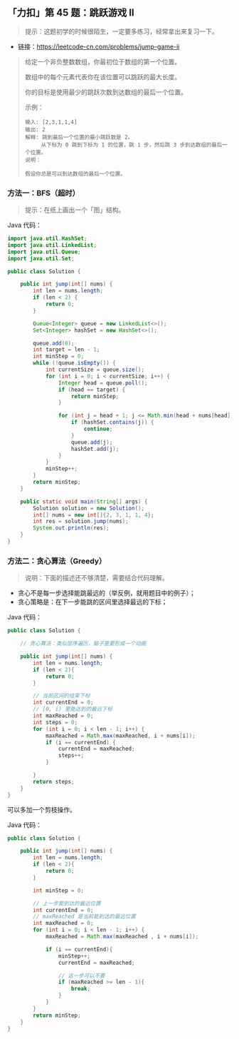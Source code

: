 ## 「力扣」第 45 题：跳跃游戏 II

> 提示：这题初学的时候很陌生，一定要多练习，经常拿出来复习一下。

- 链接：https://leetcode-cn.com/problems/jump-game-ii

> 给定一个非负整数数组，你最初位于数组的第一个位置。
>
> 数组中的每个元素代表你在该位置可以跳跃的最大长度。
>
> 你的目标是使用最少的跳跃次数到达数组的最后一个位置。
>
> 示例：
>
> ```
> 输入: [2,3,1,1,4]
> 输出: 2
> 解释: 跳到最后一个位置的最小跳跃数是 2。
>      从下标为 0 跳到下标为 1 的位置，跳 1 步，然后跳 3 步到达数组的最后一个位置。
> 说明：
> 
> 假设你总是可以到达数组的最后一个位置。
> ```

### 方法一：BFS（超时）

> 提示：在纸上画出一个「图」结构。

Java 代码：

```java
import java.util.HashSet;
import java.util.LinkedList;
import java.util.Queue;
import java.util.Set;

public class Solution {

    public int jump(int[] nums) {
        int len = nums.length;
        if (len < 2) {
            return 0;
        }

        Queue<Integer> queue = new LinkedList<>();
        Set<Integer> hashSet = new HashSet<>();

        queue.add(0);
        int target = len - 1;
        int minStep = 0;
        while (!queue.isEmpty()) {
            int currentSize = queue.size();
            for (int i = 0; i < currentSize; i++) {
                Integer head = queue.poll();
                if (head == target) {
                    return minStep;
                }

                for (int j = head + 1; j <= Math.min(head + nums[head], len - 1); j++) {
                    if (hashSet.contains(j)) {
                        continue;
                    }
                    queue.add(j);
                    hashSet.add(j);
                }
            }
            minStep++;
        }
        return minStep;
    }

    public static void main(String[] args) {
        Solution solution = new Solution();
        int[] nums = new int[]{2, 3, 1, 1, 4};
        int res = solution.jump(nums);
        System.out.println(res);
    }
}
```

### 方法二：贪心算法（Greedy）

> 说明：下面的描述还不够清楚，需要结合代码理解。

- 贪心不是每一步选择能跳最远的（举反例，就用题目中的例子）；
- 贪心策略是：在下一步能跳的区间里选择最远的下标；

Java 代码：

```java
public class Solution {

    // 贪心算法：类似层序遍历，脑子里要形成一个动画

    public int jump(int[] nums) {
        int len = nums.length;
        if (len < 2){
            return 0;
        }

        // 当前区间的结束下标
        int currentEnd = 0;
        // [0, i) 里能达到的最远下标
        int maxReached = 0;
        int steps = 0;
        for (int i = 0; i < len - 1; i++) {
            maxReached = Math.max(maxReached, i + nums[i]);
            if (i == currentEnd) {
                currentEnd = maxReached;
                steps++;
            }

        }
        return steps;
    }
}
```

可以多加一个剪枝操作。

Java 代码：

```java
public class Solution {

    public int jump(int[] nums) {
        int len = nums.length;
        if (len < 2){
            return 0;
        }

        int minStep = 0;

        // 上一步能到达的最远位置
        int currentEnd = 0;
        // maxReached 是当前能到达的最远位置
        int maxReached = 0;
        for (int i = 0; i < len - 1; i++) {
            maxReached = Math.max(maxReached , i + nums[i]);

            if (i == currentEnd){
                minStep++;
                currentEnd = maxReached;

                // 这一步可以不要
                if (maxReached >= len - 1){
                    break;
                }
            }
        }
        return minStep;
    }
}
```